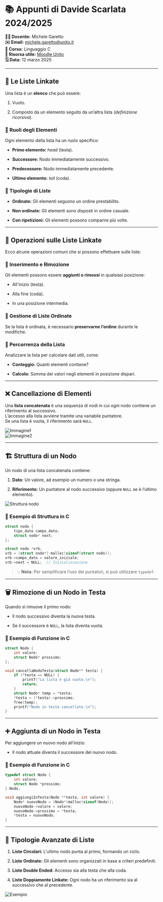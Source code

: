 # 📚 Appunti di Davide Scarlata 2024/2025

**👨‍🏫 Docente:** Michele Garetto  
**✉️ Email:** [michele.garetto@unito.it](mailto:michele.garetto@unito.it)  
**📌 Corso:** Linguaggio C  
**🔗 Risorsa utile:** [Moodle Unito](https://informatica.i-learn.unito.it/course/view.php?id=3066)  
**🗓 Data:** 12 marzo 2025

---

## 📌 Le Liste Linkate

Una lista è un **elenco** che può essere:

1. Vuoto.
    
2. Composto da un elemento seguito da un’altra lista (_definizione ricorsiva_).
    

### 🔹 Ruoli degli Elementi

Ogni elemento della lista ha un ruolo specifico:

- **Primo elemento:** _head_ (testa).
    
- **Successore:** Nodo immediatamente successivo.
    
- **Predecessore:** Nodo immediatamente precedente.
    
- **Ultimo elemento:** _tail_ (coda).
    

### 🔹 Tipologie di Liste

- **Ordinate:** Gli elementi seguono un ordine prestabilito.
    
- **Non ordinate:** Gli elementi sono disposti in ordine casuale.
    
- **Con ripetizioni:** Gli elementi possono comparire più volte.
    

---

## 🔧 Operazioni sulle Liste Linkate

Ecco alcune operazioni comuni che si possono effettuare sulle liste:

### 🔹 Inserimento e Rimozione

Gli elementi possono essere **aggiunti o rimossi** in qualsiasi posizione:

- All'inizio (testa).
    
- Alla fine (coda).
    
- In una posizione intermedia.
    

### 🔹 Gestione di Liste Ordinate

Se la lista è ordinata, è necessario **preservarne l’ordine** durante le modifiche.

### 🔹 Percorrenza della Lista

Analizzare la lista per calcolare dati utili, come:

- **Conteggio:** Quanti elementi contiene?
    
- **Calcolo:** Somma dei valori negli elementi in posizione dispari.
    

---

## ❌ Cancellazione di Elementi

Una **lista concatenata** è una sequenza di nodi in cui ogni nodo contiene un riferimento al successivo.  
L’accesso alla lista avviene tramite una variabile puntatore.  
Se una lista è vuota, il riferimento sarà `NULL`.

![Immagine1](Pasted%20image%2020250312143009.png)  
![Immagine2](Pasted%20image%2020250312143044.png)

---

## 🏗 Struttura di un Nodo

Un nodo di una lista concatenata contiene:

1. **Dato:** Un valore, ad esempio un numero o una stringa.
    
2. **Riferimento:** Un puntatore al nodo successivo (oppure `NULL` se è l’ultimo elemento).
    

![Struttura nodo](Pasted%20image%2020250312144809.png)
### 🔹 Esempio di Struttura in C

```c
struct nodo { 
    tipo_dato campo_dato;
    struct nodo* next;
};

struct nodo *vrb; 
vrb = (struct nodo*) malloc(sizeof(struct nodo));
vrb->campo_dato = valore_iniziale;  
vrb->next = NULL;  // Inizializzazione
```

> 💡 **Nota:** Per semplificare l’uso dei puntatori, si può utilizzare `typedef`.

---

## 🗑 Rimozione di un Nodo in Testa

Quando si rimuove il primo nodo:

- Il nodo successivo diventa la nuova testa.
    
- Se il successore è `NULL`, la lista diventa vuota.
    

### 🔹 Esempio di Funzione in C

```c
struct Nodo {
    int valore;
    struct Nodo* prossimo;
};

void cancellaNodoTesta(struct Nodo** testa) {
    if (*testa == NULL) {
        printf("La lista è già vuota.\n");
        return;
    }
    struct Nodo* temp = *testa;
    *testa = (*testa)->prossimo;
    free(temp);
    printf("Nodo in testa cancellato.\n");
}
```

---

## ➕ Aggiunta di un Nodo in Testa

Per aggiungere un nuovo nodo all’inizio:

- Il nodo attuale diventa il successore del nuovo nodo.
    

### 🔹 Esempio di Funzione in C

```c
typedef struct Nodo {
    int valore;
    struct Nodo *prossimo;
} Nodo;

void aggiungiInTesta(Nodo **testa, int valore) {
    Nodo* nuovoNodo = (Nodo*)malloc(sizeof(Nodo));
    nuovoNodo->valore = valore;
    nuovoNodo->prossimo = *testa;
    *testa = nuovoNodo;
}
```

---

## 🔄 Tipologie Avanzate di Liste

1. **Liste Circolari:** L'ultimo nodo punta al primo, formando un ciclo.
    
2. **Liste Ordinate:** Gli elementi sono organizzati in base a criteri predefiniti.
    
3. **Liste Double Ended:** Accesso sia alla testa che alla coda.
    
4. **Liste Doppiamente Linkate:** Ogni nodo ha un riferimento sia al successivo che al precedente.
    
![Esempio](Pasted%20image%2020250315164212.png)
